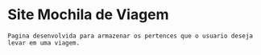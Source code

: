 # Site Mochila de Viagem
```
Pagina desenvolvida para armazenar os pertences que o usuario deseja levar em uma viagem.
```